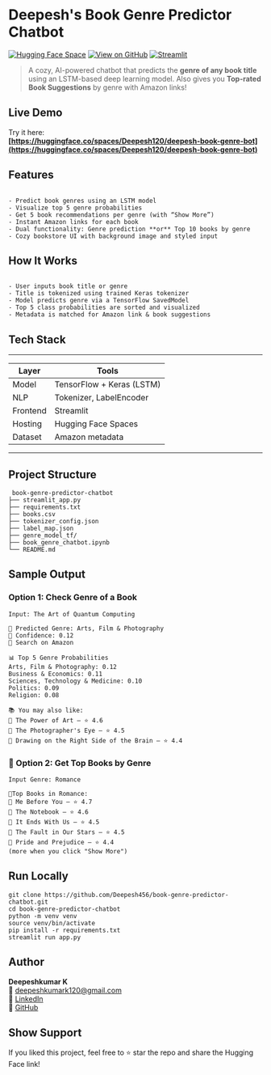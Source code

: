 # Deepesh's Book Genre Predictor Chatbot

[![Hugging Face Space](https://img.shields.io/badge/HuggingFace-Live_App-yellow?logo=huggingface)](https://huggingface.co/spaces/Deepesh120/deepesh-book-genre-bot)
[![View on GitHub](https://img.shields.io/badge/GitHub-Repo-blue?logo=github)](https://github.com/Deepesh456/book_genre_predictor_chatbot)
[![Streamlit](https://img.shields.io/badge/Streamlit-Deployed-success?logo=streamlit)](https://huggingface.co/spaces/Deepesh120/deepesh-book-genre-bot)

> A cozy, AI-powered chatbot that predicts the **genre of any book title** using an LSTM-based deep learning model. Also gives you **Top-rated Book Suggestions** by genre with Amazon links!

## Live Demo

Try it here:  
**[https://huggingface.co/spaces/Deepesh120/deepesh-book-genre-bot](https://huggingface.co/spaces/Deepesh120/deepesh-book-genre-bot)**


## Features

```

- Predict book genres using an LSTM model  
- Visualize top 5 genre probabilities  
- Get 5 book recommendations per genre (with “Show More”)  
- Instant Amazon links for each book  
- Dual functionality: Genre prediction **or** Top 10 books by genre  
- Cozy bookstore UI with background image and styled input

```

## How It Works

```

- User inputs book title or genre
- Title is tokenized using trained Keras tokenizer
- Model predicts genre via a TensorFlow SavedModel
- Top 5 class probabilities are sorted and visualized
- Metadata is matched for Amazon link & book suggestions

```

## Tech Stack
-------------------------------------------------------
|  Layer   |            Tools                         |
|----------|------------------------------------------|
| Model    | TensorFlow + Keras (LSTM)                |
| NLP      | Tokenizer, LabelEncoder                  |
| Frontend | Streamlit                                |
| Hosting  | Hugging Face Spaces                      |
| Dataset  | Amazon metadata                          |
-------------------------------------------------------

##  Project Structure

```
 book-genre-predictor-chatbot
├── streamlit_app.py
├── requirements.txt
├── books.csv
├── tokenizer_config.json
├── label_map.json
├── genre_model_tf/
├── book_genre_chatbot.ipynb
└── README.md
```

## Sample Output

### Option 1: Check Genre of a Book

```
Input: The Art of Quantum Computing

📖 Predicted Genre: Arts, Film & Photography  
🎯 Confidence: 0.12  
🔗 Search on Amazon

📊 Top 5 Genre Probabilities
Arts, Film & Photography: 0.12  
Business & Economics: 0.11  
Sciences, Technology & Medicine: 0.10  
Politics: 0.09  
Religion: 0.08

📚 You may also like:
🔹 The Power of Art — ⭐ 4.6  
🔹 The Photographer's Eye — ⭐ 4.5  
🔹 Drawing on the Right Side of the Brain — ⭐ 4.4

```

### 📘 Option 2: Get Top Books by Genre

```
Input Genre: Romance

🎯Top Books in Romance:
🔹 Me Before You — ⭐ 4.7  
🔹 The Notebook — ⭐ 4.6  
🔹 It Ends With Us — ⭐ 4.5  
🔹 The Fault in Our Stars — ⭐ 4.5  
🔹 Pride and Prejudice — ⭐ 4.4  
(more when you click "Show More")

```

## Run Locally

```
git clone https://github.com/Deepesh456/book-genre-predictor-chatbot.git  
cd book-genre-predictor-chatbot  
python -m venv venv  
source venv/bin/activate  
pip install -r requirements.txt  
streamlit run app.py
```

## Author

**Deepeshkumar K**   
📧 deepeshkumark120@gmail.com  
🔗 [LinkedIn](https://linkedin.com/in/deepeshkumark)  
🔗 [GitHub](https://github.com/Deepesh456)

## Show Support

If you liked this project, feel free to ⭐ star the repo and share the Hugging Face link!

